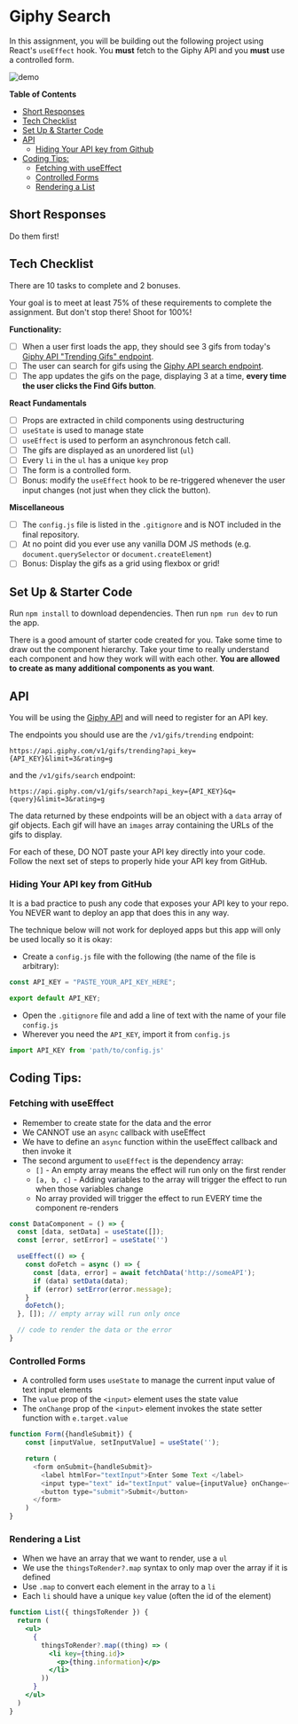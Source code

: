 # Giphy Search

In this assignment, you will be building out the following project using React's `useEffect` hook. You **must** fetch to the Giphy API and you **must** use a controlled form.

![demo](./demo.gif)

**Table of Contents**
- [Short Responses](#short-responses)
- [Tech Checklist](#tech-checklist)
- [Set Up \& Starter Code](#set-up--starter-code)
- [API](#api)
  - [Hiding Your API key from Github](#hiding-your-api-key-from-github)
- [Coding Tips:](#coding-tips)
  - [Fetching with useEffect](#fetching-with-useeffect)
  - [Controlled Forms](#controlled-forms)
  - [Rendering a List](#rendering-a-list)


## Short Responses

Do them first!

## Tech Checklist

There are 10 tasks to complete and 2 bonuses.

Your goal is to meet at least 75% of these requirements to complete the assignment. But don't stop there! Shoot for 100%!

**Functionality:**
- [ ] When a user first loads the app, they should see 3 gifs from today's [Giphy API "Trending Gifs" endpoint](https://developers.giphy.com/docs/api/endpoint#trending).
- [ ] The user can search for gifs using the [Giphy API search endpoint](https://developers.giphy.com/docs/api/endpoint#search).
- [ ] The app updates the gifs on the page, displaying 3 at a time, **every time the user clicks the Find Gifs button**.

**React Fundamentals**
- [ ] Props are extracted in child components using destructuring
- [ ] `useState` is used to manage state
- [ ] `useEffect` is used to perform an asynchronous fetch call.
- [ ] The gifs are displayed as an unordered list (`ul`)
- [ ] Every `li` in the `ul` has a unique `key` prop
- [ ] The form is a controlled form.
- [ ] Bonus: modify the `useEffect` hook to be re-triggered whenever the user input changes (not just when they click the button).

**Miscellaneous**
- [ ] The `config.js` file is listed in the `.gitignore` and is NOT included in the final repository.
- [ ] At no point did you ever use any vanilla DOM JS methods (e.g. `document.querySelector` or `document.createElement`)
- [ ] Bonus: Display the gifs as a grid using flexbox or grid!

## Set Up & Starter Code

Run `npm install` to download dependencies. Then run `npm run dev` to run the app.

There is a good amount of starter code created for you. Take some time to draw out the component hierarchy. Take your time to really understand each component and how they work will with each other. **You are allowed to create as many additional components as you want**.

## API 

You will be using the [Giphy API](https://developers.giphy.com/docs/api#quick-start-guide) and will need to register for an API key.

The endpoints you should use are the `/v1/gifs/trending` endpoint:

```
https://api.giphy.com/v1/gifs/trending?api_key={API_KEY}&limit=3&rating=g
```

and the `/v1/gifs/search` endpoint:

```
https://api.giphy.com/v1/gifs/search?api_key={API_KEY}&q={query}&limit=3&rating=g
```

The data returned by these endpoints will be an object with a `data` array of gif objects. Each gif will have an `images` array containing the URLs of the gifs to display.

For each of these, DO NOT paste your API key directly into your code. Follow the next set of steps to properly hide your API key from GitHub.


### Hiding Your API key from GitHub

It is a bad practice to push any code that exposes your API key to your repo. You NEVER want to deploy an app that does this in any way.

The technique below will not work for deployed apps but this app will only be used locally so it is okay:

- Create a `config.js` file with the following (the name of the file is arbitrary):

```js
const API_KEY = "PASTE_YOUR_API_KEY_HERE";

export default API_KEY;
```

- Open the `.gitignore` file and add a line of text with the name of your file `config.js`
- Wherever you need the `API_KEY`, import it from `config.js`

```js
import API_KEY from 'path/to/config.js'
```

## Coding Tips:

### Fetching with useEffect

* Remember to create state for the data and the error
* We CANNOT use an `async` callback with useEffect
* We have to define an `async` function within the useEffect callback and then invoke it
* The second argument to `useEffect` is the dependency array:
  * `[]` - An empty array means the effect will run only on the first render
  * `[a, b, c]` - Adding variables to the array will trigger the effect to run when those variables change
  * No array provided will trigger the effect to run EVERY time the component re-renders

```jsx
const DataComponent = () => {
  const [data, setData] = useState([]);
  const [error, setError] = useState('')

  useEffect(() => {
    const doFetch = async () => {
      const [data, error] = await fetchData('http://someAPI');
      if (data) setData(data);
      if (error) setError(error.message);
    }
    doFetch();
  }, []); // empty array will run only once

  // code to render the data or the error
}
```

### Controlled Forms

* A controlled form uses `useState` to manage the current input value of text input elements
* The `value` prop of the `<input>` element uses the state value
* The `onChange` prop of the `<input>` element invokes the state setter function with `e.target.value`

```js
function Form({handleSubmit}) {
    const [inputValue, setInputValue] = useState('');

    return (
      <form onSubmit={handleSubmit}>
        <label htmlFor="textInput">Enter Some Text </label>
        <input type="text" id="textInput" value={inputValue} onChange={(e) => setInputValue(e.target.value)} />
        <button type="submit">Submit</button>
      </form>
    )
}
```

### Rendering a List

* When we have an array that we want to render, use a `ul`
* We use the `thingsToRender?.map` syntax to only map over the array if it is defined
* Use `.map` to convert each element in the array to a `li`
* Each `li` should have a unique `key` value (often the id of the element)

```jsx
function List({ thingsToRender }) {
  return (
    <ul>
      {
        thingsToRender?.map((thing) => (
          <li key={thing.id}>
            <p>{thing.information}</p>
          </li>
        ))
      }
    </ul>
  )
}
```

